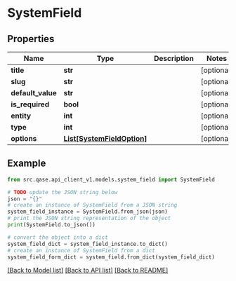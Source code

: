 # SystemField


## Properties

Name | Type | Description | Notes
------------ | ------------- | ------------- | -------------
**title** | **str** |  | [optional] 
**slug** | **str** |  | [optional] 
**default_value** | **str** |  | [optional] 
**is_required** | **bool** |  | [optional] 
**entity** | **int** |  | [optional] 
**type** | **int** |  | [optional] 
**options** | [**List[SystemFieldOption]**](SystemFieldOption.md) |  | [optional] 

## Example

```python
from src.qase.api_client_v1.models.system_field import SystemField

# TODO update the JSON string below
json = "{}"
# create an instance of SystemField from a JSON string
system_field_instance = SystemField.from_json(json)
# print the JSON string representation of the object
print(SystemField.to_json())

# convert the object into a dict
system_field_dict = system_field_instance.to_dict()
# create an instance of SystemField from a dict
system_field_form_dict = system_field.from_dict(system_field_dict)
```
[[Back to Model list]](../README.md#documentation-for-models) [[Back to API list]](../README.md#documentation-for-api-endpoints) [[Back to README]](../README.md)


